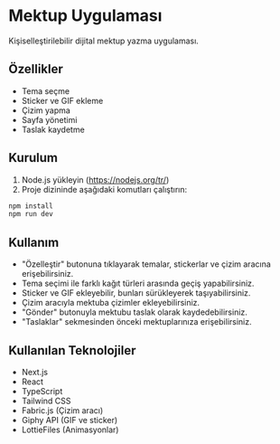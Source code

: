 # Mektup Uygulaması

Kişiselleştirilebilir dijital mektup yazma uygulaması.

## Özellikler

- Tema seçme
- Sticker ve GIF ekleme
- Çizim yapma
- Sayfa yönetimi
- Taslak kaydetme

## Kurulum

1. Node.js yükleyin (https://nodejs.org/tr/)
2. Proje dizininde aşağıdaki komutları çalıştırın:

```bash
npm install
npm run dev
```

## Kullanım

- "Özelleştir" butonuna tıklayarak temalar, stickerlar ve çizim aracına erişebilirsiniz.
- Tema seçimi ile farklı kağıt türleri arasında geçiş yapabilirsiniz.
- Sticker ve GIF ekleyebilir, bunları sürükleyerek taşıyabilirsiniz.
- Çizim aracıyla mektuba çizimler ekleyebilirsiniz.
- "Gönder" butonuyla mektubu taslak olarak kaydedebilirsiniz.
- "Taslaklar" sekmesinden önceki mektuplarınıza erişebilirsiniz.

## Kullanılan Teknolojiler

- Next.js
- React
- TypeScript
- Tailwind CSS
- Fabric.js (Çizim aracı)
- Giphy API (GIF ve sticker)
- LottieFiles (Animasyonlar) 